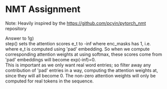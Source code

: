 # NMT Assignment
Note: Heavily inspired by the https://github.com/pcyin/pytorch_nmt repository


Answer to 1g) <br>
step() sets the attention scores e_t to -inf where enc_masks has 1, i.e. where e_t is computed using 'pad' embedding.
So when we compute corresponding attention weights at using softmax, these scores come from 'pad' embeddings will become
exp(-inf)=0.
<br>
This is important as we only want real word entries; so filter away any contribution of 'pad' entries in a way, computing the 
attention weights at, since they will all become 0. The non-zero attention weights will only be computed for real tokens 
in the sequence.